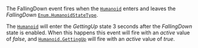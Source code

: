 The FallingDown event fires when the [`Humanoid`](https://create.roblox.com/docs/reference/engine/classes/Humanoid) enters and leaves
the *FallingDown* [`Enum.HumanoidStateType`](https://create.roblox.com/docs/reference/engine/enums/HumanoidStateType).

The [`Humanoid`](https://create.roblox.com/docs/reference/engine/classes/Humanoid) will enter the *GettingUp* state 3 seconds after the
*FallingDown* state is enabled. When this happens this event will fire
with an *active* value of *false*, and [`Humanoid.GettingUp`](https://create.roblox.com/docs/reference/engine/classes/Humanoid#GettingUp) will
fire with an *active* value of *true*.